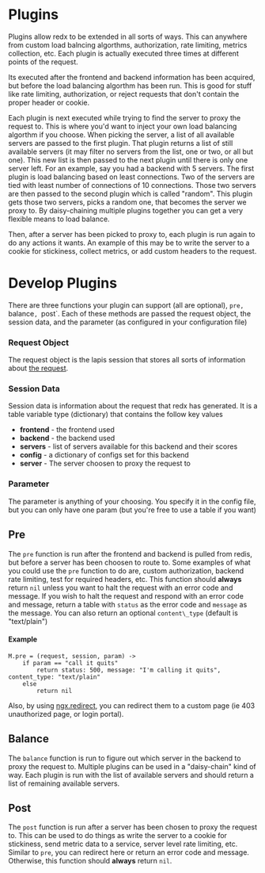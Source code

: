 Plugins
=======

Plugins allow redx to be extended in all sorts of ways. This can anywhere from custom load balncing algorthms, authorization, rate limiting, metrics collection, etc. Each plugin is actually executed three times at different points of the request. 

Its executed after the frontend and backend information has been acquired, but before the load balancing algorthm has been run. This is good for stuff like rate limiting, authorization, or reject requests that don't contain the proper header or cookie. 

Each plugin is next executed while trying to find the server to proxy the request to. This is where you'd want to inject your own load balancing algorthm if you choose. When picking the server, a list of all available servers are passed to the first plugin. That plugin returns a list of still available servers (it may filter no servers from the list, one or two, or all but one). This new list is then passed to the next plugin until there is only one server left.
For an example, say you had a backend with 5 servers. The first plugin is load balancing based on least connections. Two of the servers are tied with least number of connections of 10 connections. Those two servers are then passed to the second plugin which is called "random". This plugin gets those two servers, picks a random one, that becomes the server we proxy to. By daisy-chaining multiple plugins together you can get a very flexible means to load balance. 

Then, after a server has been picked to proxy to, each plugin is run again to do any actions it wants. An example of this may be to write the server to a cookie for stickiness, collect metrics, or add custom headers to the request.

Develop Plugins
===============

There are three functions your plugin can support (all are optional), `pre, `balance`, `post`. Each of these methods are passed the request object, the session data, and the parameter (as configured in your configuration file)

### Request Object
The request object is the lapis session that stores all sorts of information about [the request](http://leafo.net/lapis/reference/actions.html#request-object).

### Session Data
Session data is information about the request that redx has generated. It is a table variable type (dictionary) that contains the follow key values
 * **frontend** - the frontend used
 * **backend** - the backend used
 * **servers** - list of servers available for this backend and their scores
 * **config** - a dictionary of configs set for this backend
 * **server** - The server choosen to proxy the request to

### Parameter
The parameter is anything of your choosing. You specify it in the config file, but you can only have one param (but you're free to use a table if you want)

## Pre
The `pre` function is run after the frontend and backend is pulled from redis, but before a server has been choosen to route to. Some examples of what you could use the `pre` function to do are, custom authorization, backend rate limiting, test for required headers, etc. This function should **always** return `nil` unless you want to halt the request with an error code and message. If you wish to halt the request and respond with an error code and message, return a table with `status` as the error code and `message` as the message. You can also return an optional `content\_type` (default is "text/plain")

#### Example
```moonscript
M.pre = (request, session, param) ->
    if param == "call it quits"
        return status: 500, message: "I'm calling it quits", content_type: "text/plain"
    else
        return nil
```

Also, by using [ngx.redirect](http://wiki.nginx.org/HttpLuaModule#ngx.redirect), you can redirect them to a custom page (ie 403 unauthorized page, or login portal).

## Balance
The `balance` function is run to figure out which server in the backend to proxy the request to. Multiple plugins can be used in a "daisy-chain" kind of way. Each plugin is run with the list of available servers and should return a list of remaining available servers. 

## Post
The `post` function is run after a server has been chosen to proxy the request to. This can be used to do things as write the server to a cookie for stickiness, send metric data to a service, server level rate limiting, etc. Similar to `pre`, you can redirect here or return an error code and message. Otherwise, this function should **always** return `nil`.

